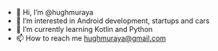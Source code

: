 - 👋 Hi, I’m @hughmuraya
- 👀 I’m interested in Android development, startups and cars
- 🌱 I’m currently learning Kotlin and Python
- 📫 How to reach me hughmuraya@gmail.com

<!---
hughmuraya/hughmuraya is a ✨ special ✨ repository because its `README.md` (this file) appears on your GitHub profile.
You can click the Preview link to take a look at your changes.
--->
